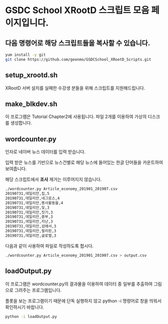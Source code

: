 # GSDC School XRootD 스크립트 모음 페이지입니다.
## 다음 명령어로 해당 스크립트들을 복사할 수 있습니다.
```bash
yum install -y git
git clone https://github.com/geonmo/GSDCSchool_XRootD_Scripts.git
```

## setup_xrootd.sh
XRootD 서버 설치를 실패한 수강생 분들을 위해 스크립트를 지원해드립니다.

## make_blkdev.sh
이 프로그램은 Tutorial Chapter2에 사용됩니다. 파일 2개를 이용하여 가상의 디스크를 생성합니다.

## wordcounter.py

인자로 네이버 뉴스 데이터를 입력 받습니다. 

입력 받은 뉴스를 기반으로 뉴스건별로 해당 뉴스에 들어있는 한글 단어들을 카운트하여 보여줍니다.

해당 스크립트에서 **조사** 제거는 이루어지지 않습니다.
```bash
./wordcounter.py Article_economy_201901_201907.csv
20190731,데일리안,집,5
20190731,데일리안,네그로스,4
20190731,데일리안,봉사활동을,4
20190731,데일리안,및,3
20190731,데일리안,짓기,3
20190731,데일리안,중부,3
20190731,데일리안,지난,3
20190731,데일리안,섬에서,3
20190731,데일리안,필리핀,3
20190731,데일리안,글로벌,3
```
다음과 같이 사용하여 파일로 작성하도록 합시다.
```bash
./wordcounter.py Article_economy_201901_201907.csv > output.csv
```


## loadOutput.py
이 프로그램은 wordcounter.py의 결과물을 이용하여 데이터 중 일부를 추출하여 그림으로 그려주는 프로그램입니다.

플롯을 보는 프로그램이기 때문에 단독 실행하지 않고 python -i 명령어로 창을 띄워서 확인하시기 바랍니다.
```bash
python -i loadOutput.py
```


